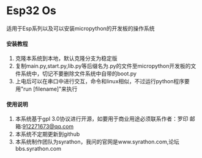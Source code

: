 # Esp32 Os
适用于Esp系列以及可以安装micropython的开发板的操作系统
#### 安装教程

1.  克隆本系统到本地，默认克隆分支为稳定版
2.  复制main.py,start.py,lib.py等后缀名为.py的文件至micropython开发板的文件系统中，切记不要删除文件系统中自带的boot.py
3.  上电后可以在串口中进行交互，命令和linux相似，不过运行python程序要用"run [filename]"来执行

#### 使用说明

1.  本系统基于gpl 3.0协议进行开源，如要用于商业用途必须联系作者：罗印 邮箱:912271673@qq.com
2.  本系统不定期更新到github
3.  本系统制作团队为syrathon，我问的官网是www.syrathon.com,论坛bbs.syrathon.com